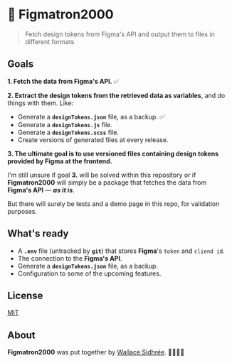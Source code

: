# 🤖 Figmatron2000

> Fetch design tokens from Figma's API and output them to files in different formats

## Goals

**1. Fetch the data from Figma's API.** ✅

**2. Extract the design tokens from the retrieved data as variables**, and do things with them. Like:

  - Generate a **`designTokens.json`** file, as a backup. ✅
  - Generate a **`designTokens.js`** file.
  - Generate a **`designTokens.scss`** file.
  - Create versions of generated files at every release.

**3. The ultimate goal is to use versioned files containing design tokens provided by Figma at the frontend.**

I'm still unsure if goal **3.** will be solved within this repository or if **Figmatron2000** will simply be a package that fetches the data from **Figma's API** — _**as it is**_.

But there will surely be tests and a demo page in this repo, for validation purposes.

## What's ready

- A **`.env`** file (untracked by **`git`**) that stores **Figma**'s `token` and `cliend id`.
- The connection to the **Figma's API**.
- Generate a **`designTokens.json`** file, as a backup.
- Configuration to some of the upcoming features.

## License

[MIT](LICENSE)

## About

**Figmatron2000** was put together by [Wallace Sidhrée][1]. 👨‍💻🇳🇴

  [1]: http://sidhree.com/